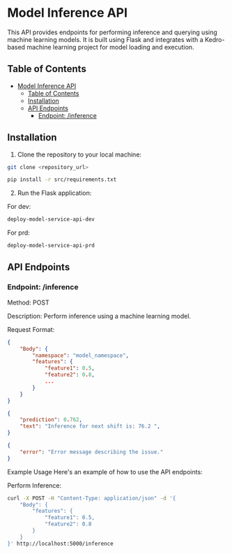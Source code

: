 # Model Inference API

This API provides endpoints for performing inference and querying using machine learning models. It is built using Flask and integrates with a Kedro-based machine learning project for model loading and execution.

## Table of Contents

- [Model Inference API](#model-inference-api)
  - [Table of Contents](#table-of-contents)
  - [Installation](#installation)
  - [API Endpoints](#api-endpoints)
    - [Endpoint: /inference](#endpoint-inference)


## Installation

1. Clone the repository to your local machine:

```bash
git clone <repository_url>
```

```bash
pip install -r src/requirements.txt
```


2. Run the Flask application:


For dev:

```bash
deploy-model-service-api-dev
```

For prd:

```bash
deploy-model-service-api-prd
```


## API Endpoints
### Endpoint: /inference

Method: POST

Description: Perform inference using a machine learning model.

Request Format:

```json
{
    "Body": {
        "namespace": "model_namespace",
        "features": {
            "feature1": 0.5,
            "feature2": 0.8,
            ...
        }
    }
}
```

```json
{
    "prediction": 0.762,
    "text": "Inference for next shift is: 76.2 ",
}
```


```json
{
    "error": "Error message describing the issue."
}
```


Example Usage
Here's an example of how to use the API endpoints:

Perform Inference:

```bash
curl -X POST -H "Content-Type: application/json" -d '{
    "Body": {
        "features": {
            "feature1": 0.5,
            "feature2": 0.8
        }
    }
}' http://localhost:5000/inference

```
